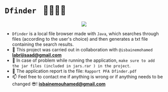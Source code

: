 # `Dfinder ` 👨🏻‍💻🔎

<p align="center">
  <img src="https://user-images.githubusercontent.com/74627083/155903935-d2e7ad39-ce66-4a32-8869-c3912fd7f677.jpg" />
</p>

 - `Dfinder` is a local file browser made with `Java`, which searches through files (according to the user's choice) and then generates a txt file containing the search results.
 - 🤝 This project was carried out in collaboration with `@isbainemohamed` **labrijisaad@gmail.com**
 - 🤔 In case of problem while running the application, `make sure to add the jar files (included in jars.rar ) in the project`.
 - 📝 The application report is the file: `Rapport PFA Dfinder.pdf`
 - 📫 Feel free to contact me if anything is wrong or if anything needs to be changed 😎!  **isbainemouhamed@gmail.com** 
